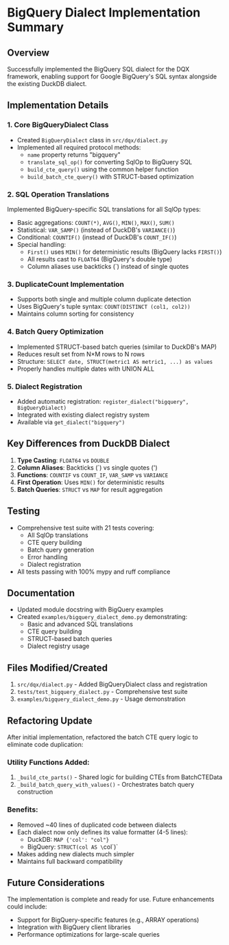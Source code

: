 # BigQuery Dialect Implementation Summary

## Overview
Successfully implemented the BigQuery SQL dialect for the DQX framework, enabling support for Google BigQuery's SQL syntax alongside the existing DuckDB dialect.

## Implementation Details

### 1. Core BigQueryDialect Class
- Created `BigQueryDialect` class in `src/dqx/dialect.py`
- Implemented all required protocol methods:
  - `name` property returns "bigquery"
  - `translate_sql_op()` for converting SqlOp to BigQuery SQL
  - `build_cte_query()` using the common helper function
  - `build_batch_cte_query()` with STRUCT-based optimization

### 2. SQL Operation Translations
Implemented BigQuery-specific SQL translations for all SqlOp types:
- Basic aggregations: `COUNT(*)`, `AVG()`, `MIN()`, `MAX()`, `SUM()`
- Statistical: `VAR_SAMP()` (instead of DuckDB's `VARIANCE()`)
- Conditional: `COUNTIF()` (instead of DuckDB's `COUNT_IF()`)
- Special handling:
  - `First()` uses `MIN()` for deterministic results (BigQuery lacks `FIRST()`)
  - All results cast to `FLOAT64` (BigQuery's double type)
  - Column aliases use backticks (`) instead of single quotes

### 3. DuplicateCount Implementation
- Supports both single and multiple column duplicate detection
- Uses BigQuery's tuple syntax: `COUNT(DISTINCT (col1, col2))`
- Maintains column sorting for consistency

### 4. Batch Query Optimization
- Implemented STRUCT-based batch queries (similar to DuckDB's MAP)
- Reduces result set from N×M rows to N rows
- Structure: `SELECT date, STRUCT(metric1 AS metric1, ...) as values`
- Properly handles multiple dates with UNION ALL

### 5. Dialect Registration
- Added automatic registration: `register_dialect("bigquery", BigQueryDialect)`
- Integrated with existing dialect registry system
- Available via `get_dialect("bigquery")`

## Key Differences from DuckDB Dialect

1. **Type Casting**: `FLOAT64` vs `DOUBLE`
2. **Column Aliases**: Backticks (`) vs single quotes (')
3. **Functions**: `COUNTIF` vs `COUNT_IF`, `VAR_SAMP` vs `VARIANCE`
4. **First Operation**: Uses `MIN()` for deterministic results
5. **Batch Queries**: `STRUCT` vs `MAP` for result aggregation

## Testing
- Comprehensive test suite with 21 tests covering:
  - All SqlOp translations
  - CTE query building
  - Batch query generation
  - Error handling
  - Dialect registration
- All tests passing with 100% mypy and ruff compliance

## Documentation
- Updated module docstring with BigQuery examples
- Created `examples/bigquery_dialect_demo.py` demonstrating:
  - Basic and advanced SQL translations
  - CTE query building
  - STRUCT-based batch queries
  - Dialect registry usage

## Files Modified/Created
1. `src/dqx/dialect.py` - Added BigQueryDialect class and registration
2. `tests/test_bigquery_dialect.py` - Comprehensive test suite
3. `examples/bigquery_dialect_demo.py` - Usage demonstration

## Refactoring Update
After initial implementation, refactored the batch CTE query logic to eliminate code duplication:

### Utility Functions Added:
1. `_build_cte_parts()` - Shared logic for building CTEs from BatchCTEData
2. `_build_batch_query_with_values()` - Orchestrates batch query construction

### Benefits:
- Removed ~40 lines of duplicated code between dialects
- Each dialect now only defines its value formatter (4-5 lines):
  - DuckDB: `MAP {'col': "col"}`
  - BigQuery: `STRUCT(col AS \`col\`)`
- Makes adding new dialects much simpler
- Maintains full backward compatibility

## Future Considerations
The implementation is complete and ready for use. Future enhancements could include:
- Support for BigQuery-specific features (e.g., ARRAY operations)
- Integration with BigQuery client libraries
- Performance optimizations for large-scale queries
